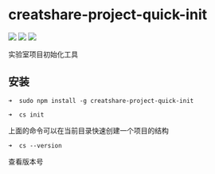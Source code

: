 # creatshare-project-quick-init
[![](https://img.shields.io/npm/v/creatshare-project-quick-init.svg?style=flat-square)](https://www.npmjs.com/package/creatshare-project-quick-init) [![](https://img.shields.io/npm/dt/creatshare-project-quick-init.svg?style=flat-square)](https://www.npmjs.com/package/creatshare-project-quick-init) [![](https://img.shields.io/github/license/mennghao/creatshare-project-quick-init.svg?style=flat-square)](https://github.com/mennghao/creatshare-project-quick-init/blob/master/LICENSE)

实验室项目初始化工具
## 安装
```
➜  sudo npm install -g creatshare-project-quick-init
```

```
➜  cs init
```
上面的命令可以在当前目录快速创建一个项目的结构

```
➜  cs --version
```
查看版本号
